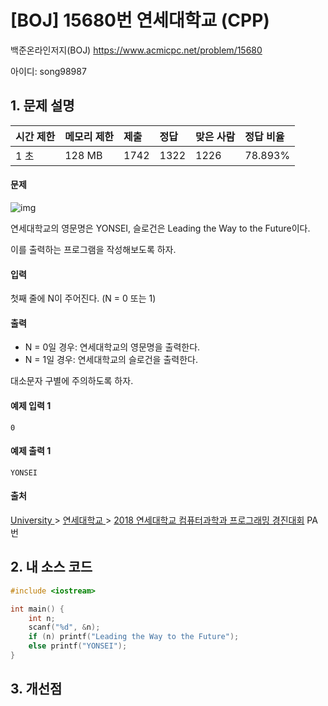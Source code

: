 # [BOJ] 15680번 연세대학교 (CPP)

백준온라인저지(BOJ) https://www.acmicpc.net/problem/15680

아이디: song98987



## 1. 문제 설명

| 시간 제한 | 메모리 제한 | 제출 | 정답 | 맞은 사람 | 정답 비율 |
| :-------- | :---------- | :--- | :--- | :-------- | :-------- |
| 1 초      | 128 MB      | 1742 | 1322 | 1226      | 78.893%   |

#### 문제

![img](https://onlinejudgeimages.s3-ap-northeast-1.amazonaws.com/problem/15680/1.png)

연세대학교의 영문명은 YONSEI, 슬로건은 Leading the Way to the Future이다.

이를 출력하는 프로그램을 작성해보도록 하자.

#### 입력

첫째 줄에 N이 주어진다. (N = 0 또는 1)

#### 출력

- N = 0일 경우: 연세대학교의 영문명을 출력한다.
- N = 1일 경우: 연세대학교의 슬로건을 출력한다.

대소문자 구별에 주의하도록 하자.



#### 예제 입력 1

```
0
```

#### 예제 출력 1

```
YONSEI
```



#### 출처

[University ](https://www.acmicpc.net/category/5)> [연세대학교 ](https://www.acmicpc.net/category/334)> [2018 연세대학교 컴퓨터과학과 프로그래밍 경진대회](https://www.acmicpc.net/category/detail/1860) PA번



## 2. 내 소스 코드

```C++
#include <iostream>

int main() {
	int n;
	scanf("%d", &n);
	if (n) printf("Leading the Way to the Future");
	else printf("YONSEI");
}
```



## 3. 개선점

